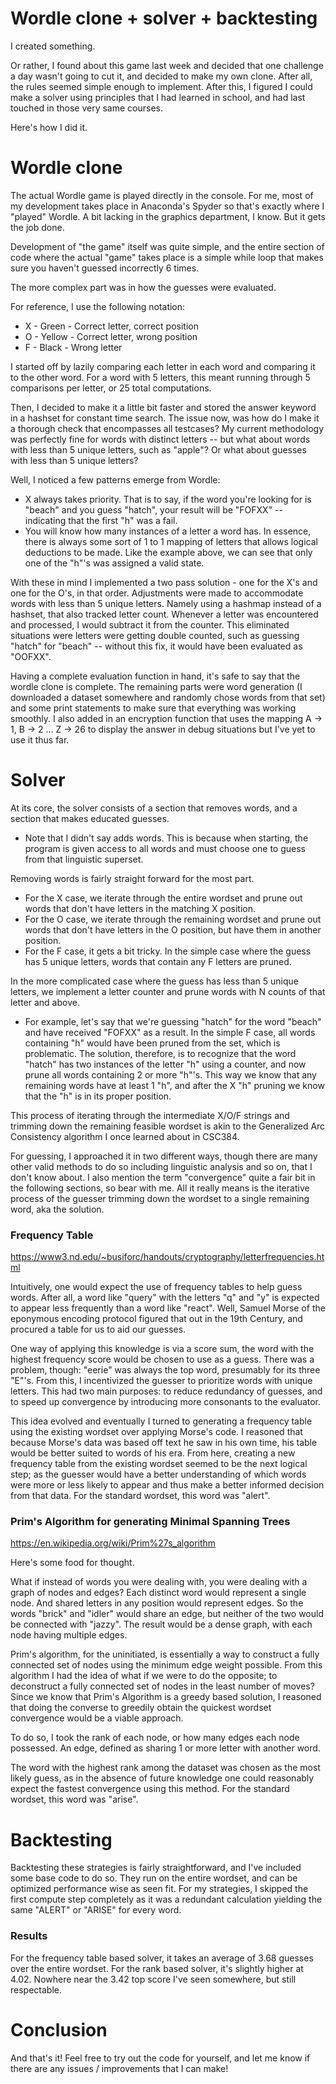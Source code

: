 # Wordle clone + solver + backtesting

I created something. 

Or rather, I found about this game last week and decided that one challenge a day wasn't going to cut it, and decided to make my own clone. After all, the rules seemed simple enough to implement. After this, I figured I could make a solver using principles that I had learned in school, and had last touched in those very same courses. 

Here's how I did it.

# Wordle clone
The actual Wordle game is played directly in the console. For me, most of my development takes place in Anaconda's Spyder so that's exactly where I "played" Wordle. A bit lacking in the graphics department, I know. But it gets the job done.

Development of "the game" itself was quite simple, and the entire section of code where the actual "game" takes place is a simple while loop that makes sure you haven't guessed incorrectly 6 times.

The more complex part was in how the guesses were evaluated.

For reference, I use the following notation:
* X - Green - Correct letter, correct position
* O - Yellow - Correct letter, wrong position
* F - Black - Wrong letter

I started off by lazily comparing each letter in each word and comparing it to the other word. For a word with 5 letters, this meant running through 5 comparisons per letter, or 25 total computations.

Then, I decided to make it a little bit faster and stored the answer keyword in a hashset for constant time search. The issue now, was how do I make it a thorough check that encompasses all testcases? My current methodology was perfectly fine for words with distinct letters -- but what about words with less than 5 unique letters, such as "apple"? Or what about guesses with less than 5 unique letters?

Well, I noticed a few patterns emerge from Wordle:
* X always takes priority. That is to say, if the word you're looking for is "beach" and you guess "hatch", your result will be "FOFXX" -- indicating that the first "h" was a fail.
* You will know how many instances of a letter a word has. In essence, there is always some sort of 1 to 1 mapping of letters that allows logical deductions to be made. Like the example above, we can see that only one of the "h"'s was assigned a valid state.

With these in mind I implemented a two pass solution - one for the X's and one for the O's, in that order. Adjustments were made to accommodate words with less than 5 unique letters. Namely using a hashmap instead of a hashset, that also tracked letter count. Whenever a letter was encountered and processed, I would subtract it from the counter. This eliminated situations were letters were getting double counted, such as guessing "hatch" for "beach" -- without this fix, it would have been evaluated as "OOFXX".

Having a complete evaluation function in hand, it's safe to say that the wordle clone is complete. The remaining parts were word generation (I downloaded a dataset somewhere and randomly chose words from that set) and some print statements to make sure that everything was working smoothly. I also added in an encryption function that uses the mapping A -> 1, B -> 2 ... Z -> 26 to display the answer in debug situations but I've yet to use it thus far.

# Solver

At its core, the solver consists of a section that removes words, and a section that makes educated guesses. 
* Note that I didn't say adds words. This is because when starting, the program is given access to all words and must choose one to guess from that linguistic superset.

Removing words is fairly straight forward for the most part.
* For the X case, we iterate through the entire wordset and prune out words that don't have letters in the matching X position.
* For the O case, we iterate through the remaining wordset and prune out words that don't have letters in the O position, but have them in another position.
* For the F case, it gets a bit tricky. In the simple case where the guess has 5 unique letters, words that contain any F letters are pruned. 

In the more complicated case where the guess has less than 5 unique letters, we implement a letter counter and prune words with N counts of that letter and above. 

* For example, let's say that we're guessing "hatch" for the word "beach" and have received "FOFXX" as a result. In the simple F case, all words containing "h" would have been pruned from the set, which is problematic. The solution, therefore, is to recognize that the word "hatch" has two instances of the letter "h" using a counter, and now prune all words containing 2 or more "h"'s. This way we know that any remaining words have at least 1 "h", and after the X "h" pruning we know that the "h" is in its proper position.

This process of iterating through the intermediate X/O/F strings and trimming down the remaining feasible wordset is akin to the Generalized Arc Consistency algorithm I once learned about in CSC384.

For guessing, I approached it in two different ways, though there are many other valid methods to do so including linguistic analysis and so on, that I don't know about. I also mention the term "convergence" quite a fair bit in the following sections, so bear with me. All it really means is the iterative process of the guesser trimming down the wordset to a single remaining word, aka the solution.
### Frequency Table ###
https://www3.nd.edu/~busiforc/handouts/cryptography/letterfrequencies.html

Intuitively, one would expect the use of frequency tables to help guess words. After all, a word like "query" with the letters "q" and "y" is expected to appear less frequently than a word like "react". Well, Samuel Morse of the eponymous encoding protocol figured that out in the 19th Century, and procured a table for us to aid our guesses. 

One way of applying this knowledge is via a score sum, the word with the highest frequency score would be chosen to use as a guess. There was a problem, though: "eerie" was always the top word, presumably for its three "E"'s. From this, I incentivized the guesser to prioritize words with unique letters. This had two main purposes: to reduce redundancy of guesses, and to speed up convergence by introducing more consonants to the evaluator.

This idea evolved and eventually I turned to generating a frequency table using the existing wordset over applying Morse's code. I reasoned that because Morse's data was based off text he saw in his own time, his table would be better suited to words of his era. From here, creating a new frequency table from the existing wordset seemed to be the next logical step; as the guesser would have a better understanding of which words were more or less likely to appear and thus make a better informed decision from that data. For the standard wordset, this word was "alert". 

### Prim's Algorithm for generating Minimal Spanning Trees ###
https://en.wikipedia.org/wiki/Prim%27s_algorithm 

Here's some food for thought.

What if instead of words you were dealing with, you were dealing with a graph of nodes and edges? Each distinct word would represent a single node. And shared letters in any position would represent edges. So the words "brick" and "idler" would share an edge, but neither of the two would be connected with "jazzy". The result would be a dense graph, with each node having multiple edges. 

Prim's algorithm, for the uninitiated, is essentially a way to construct a fully connected set of nodes using the minimum edge weight possible. From this algorithm I had the idea of what if we were to do the opposite; to deconstruct a fully connected set of nodes in the least number of moves? Since we know that Prim's Algorithm is a greedy based solution, I reasoned that doing the converse to greedily obtain the quickest wordset convergence would be a viable approach.

To do so, I took the rank of each node, or how many edges each node possessed. An edge, defined as sharing 1 or more letter with another word.

The word with the highest rank among the dataset was chosen as the most likely guess, as in the absence of future knowledge one could reasonably expect the fastest convergence using this method. For the standard wordset, this word was "arise".

# Backtesting

Backtesting these strategies is fairly straightforward, and I've included some base code to do so. They run on the entire wordset, and can be optimized performance wise as seen fit. For my strategies, I skipped the first compute step completely as it was a redundant calculation yielding the same "ALERT" or "ARISE" for every word.

### Results ###
For the frequency table based solver, it takes an average of 3.68 guesses over the entire wordset. For the rank based solver, it's slightly higher at 4.02.
Nowhere near the 3.42 top score I've seen somewhere, but still respectable.

# Conclusion

And that's it! Feel free to try out the code for yourself, and let me know if there are any issues / improvements that I can make!

